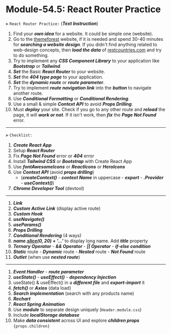 # Module-54.5: React Router Practice 

⫸ `React Router Practice:` (___Text Instruction___)

1. Find your ___own idea___ for a website. It could be simple one (website).
2. Go to the [themeforest](https://themeforest.net/ "Website Themes & Templates") website, if it is needed and spend 30-40 minutes for ___searching a website design___. If you didn't find anything related to web-design concepts, then ___load the data___ of [restcountries.com](https://restcountries.com/ "restcountries API") and try to do something.
3. Try to implement any ___CSS Component Library___ to your application like ___Bootstrap___ or ___Tailwind___.
4. ___Set___ the Basic ___React Router___ to your website.
5. ___Set___ the ___404 type page___ to your application.
6. ___Set___ the ___dynamic route___ or ___route parameter___.
7. Try to implement ___route navigation link___ into the ___button___ to navigate another route.
8. Use ___Conditional Formatting___ or ___Conditional Rendering___.
9. Use a small & simple ___Context API___ to avoid ___Props Drilling___.
10. Must ___deploy___ your site. Check if you go to any other route and ___reload___ the page, it will ___work or not___. If it isn't work, then ___fix___ the ___Page Not Found___ error.

---

⫸ `Checklist:`

1. ___Create React App___
2. Setup ___React Router___
3. Fix ___Page Not Found___ error or ___404___ error
4. Install ___Tailwind CSS___ or ___Bootstrap___ with Create React App
5. Use ___fontAwesomeIcons___ or ___ReactIcons___ or ___HeroIcons___
6. Use ___Context API___ (avoid ___props drilling___) 
   - (___createContext()___ - ___context Name___ in uppercase - ___export___ - ___.Provider___ - ___useContext()___)
7. ___Chrome Developer Tool___ (devtool)

---

1. ___Link___
2. ___Custom Active Link___ (display active route)
3. ___Custom Hook___
4. ___useNavigate()___
5. ___useParams()___
6. ___Props Drilling___
7. ___Conditional Rendering___ (4 ways)
8. ___name.[slice](https://github.com/crescentpartha/projectsHero/blob/main/milestone-module/milestone08/module48-simple-react-SPA-with-simple-E-commerce/01ema-john-simple/src/components/ReviewItem/ReviewItem.js "Demo: slice() method")(0, 20) + '...'___ to display long name. Add ___title___ property
9. ___Ternary Operator___ - ___&& Operator___ - ___|| Operator___ - ___if-else condition___
10. ___Static___ route - ___Dynamic___ route - ___Nested___ route - ___Not Found___ route
11. ___Outlet___ (when use ___nested route___)

---

1. ___Event Handler___ - ___route parameter___
2. ___useState()___ - ___useEffect()___ - ___dependency Injection___
3. useState() & useEffect() in a ___different file___ and ___export-import___ it
4. ___fetch()___ or ___Axios___ (data load)
5. ___Search implementation___ (search with any products name)
6. ___Rechart___
7. ___React Spring Animation___
8. Use ___module___ to separate design uniquely (`Header.module.css`)
9. Include ___localStorage database___
10. Make ___data consistent___ across UI and explore ___children props___ `{props.children}`



